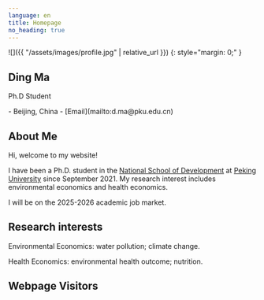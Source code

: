 ```yaml
---
language: en
title: Homepage
no_heading: true
---
```

<div class="row">
<div class="col-md-4" markdown="1">
<div class="site-personal-heading" markdown="1">
![]({{ "/assets/images/profile.jpg" | relative_url }})
{: style="margin: 0;" }

## Ding Ma

Ph.D Student
</div>
<div class="site-personal-info" markdown="1">
- <span class="icon icon-office"></span> Beijing, China
- <span class="icon icon-mail"></span> [Email](mailto:d.ma@pku.edu.cn)
</div>
</div>
<div class="col-md-8" markdown="1">

## About Me

Hi, welcome to my website!

I have been a Ph.D. student in the [National School of Development](https://nsd.pku.edu.cn/) at [Peking University](https://www.pku.edu.cn/) since September 2021. My research interest includes environmental economics and health economics.

I will be on the 2025-2026 academic job market.

## Research interests
Environmental Economics: water pollution; climate change.

Health Economics: environmental health outcome; nutrition.

## Webpage Visitors
<script type='text/javascript' id='clustrmaps' src='//cdn.clustrmaps.com/map_v2.js?cl=ffffff&w=600&t=n&d=IaCHxSdHVCahIsDY6MTMIuQNIUck320Q-IX0O4mZhKw&co=c0c4c6&cmo=4a6d42&cmn=685c7f&ct=ffffff'></script>
